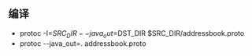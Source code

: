 
## 编译
- protoc -I=$SRC_DIR --java_out=$DST_DIR $SRC_DIR/addressbook.proto
- protoc --java_out=. addressbook.proto 
